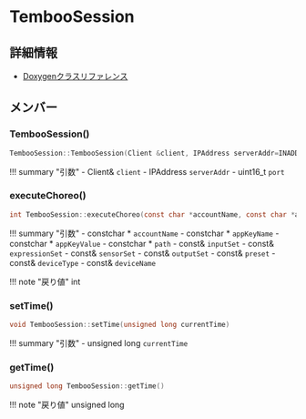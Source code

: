 # TembooSession



## 詳細情報

- [Doxygenクラスリファレンス](https://lang-ship.com/reference/Arduino/latest/class_temboo_session.html)

## メンバー

### TembooSession()



```c
TembooSession::TembooSession(Client &client, IPAddress serverAddr=INADDR_NONE, uint16_t port=80)
```

!!! summary "引数"
	- Client& `client` 
	- IPAddress `serverAddr` 
	- uint16_t `port` 



### executeChoreo()



```c
int TembooSession::executeChoreo(const char *accountName, const char *appKeyName, const char *appKeyValue, const char *path, const ChoreoInputSet &inputSet, const ChoreoInputExpressionSet &expressionSet, const ChoreoSensorInputSet &sensorSet, const ChoreoOutputSet &outputSet, const ChoreoPreset &preset, const ChoreoDevice &deviceType, const ChoreoDevice &deviceName)
```

!!! summary "引数"
	- constchar * `accountName` 
	- constchar * `appKeyName` 
	- constchar * `appKeyValue` 
	- constchar * `path` 
	- const& `inputSet` 
	- const& `expressionSet` 
	- const& `sensorSet` 
	- const& `outputSet` 
	- const& `preset` 
	- const& `deviceType` 
	- const& `deviceName` 

!!! note "戻り値"
	int



### setTime()



```c
void TembooSession::setTime(unsigned long currentTime)
```

!!! summary "引数"
	- unsigned long `currentTime` 



### getTime()



```c
unsigned long TembooSession::getTime()
```

!!! note "戻り値"
	unsigned long



